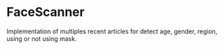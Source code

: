 # FaceScanner
Implementation of multiples recent articles for detect age, gender, region, using or not using mask.
